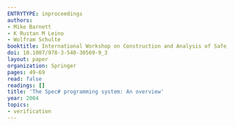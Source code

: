 ```yaml
---
ENTRYTYPE: inproceedings
authors:
- Mike Barnett
- K Rustan M Leino
- Wolfram Schulte
booktitle: International Workshop on Construction and Analysis of Safe, Secure, and Interoperable Smart Devices
doi: 10.1007/978-3-540-30569-9_3
layout: paper
organization: Springer
pages: 49-69
read: false
readings: []
title: 'The Spec# programming system: An overview'
year: 2004
topics:
- verification
---
```

